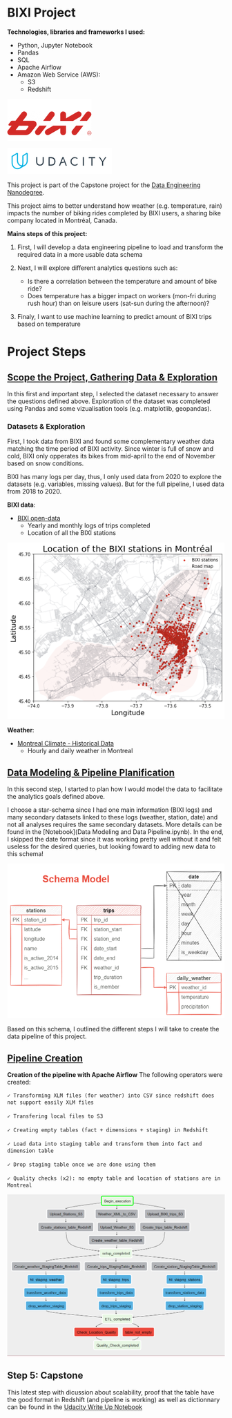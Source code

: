 # BIXI Project

**Technologies, libraries and frameworks I used:**

- Python, Jupyter Notebook
- Pandas
- SQL
- Apache Airflow
- Amazon Web Service (AWS):
	- S3
	- Redshift


![BIXI Logo](images/bixi_logo.png) 

![Udacity Logo](images/udacity_logo.png)

This project is part of the Capstone project for the [Data Engineering Nanodegree](https://www.udacity.com/course/data-engineer-nanodegree--nd027). 

This project aims to better understand how weather (e.g. temperature, rain) impacts the number of biking rides completed by BIXI users, a sharing bike company located in Montréal, Canada. 

**Mains steps of this project:**
1.  First, I will develop a data engineering pipeline to load and transform the required data in a more usable data schema

2. Next, I will explore different analytics questions such as:
	- Is there a correlation between the temperature and amount of bike ride?
	- Does temperature has a bigger impact on workers (mon-fri during rush hour) than on leisure users (sat-sun during the afternoon)?

3. Finaly, I want to use machine learning to predict amount of BIXI trips based on temperature 


# Project Steps

## [Scope the Project, Gathering Data & Exploration](DataExploration.ipynb)

In this first and important step, I selected the dataset necessary to answer the questions defined above. Exploration of the dataset was completed using Pandas and some vizualisation tools (e.g. matplotlib, geopandas). 

### Datasets & Exploration
First, I took data from BIXI and found some complementary weather data matching the time period of BIXI activity. Since winter is full of snow and cold, BIXI only opperates its bikes from mid-april to the end of November based on snow conditions.

BIXI has many logs per day, thus, I only used data from 2020 to explore the datasets (e.g. variables, missing values). But for the full pipeline, I used data from 2018 to 2020.

**BIXI data**:
- [BIXI open-data](https://bixi.com/fr/donnees-ouvertes)
	- Yearly and monthly logs of trips completed
	- Location of all the BIXI stations

![BIXI stations across Montreal](images/data_exploration_stations.png)

**Weather**:
- [Montreal Climate - Historical Data](https://climate.weather.gc.ca/historical_data/search_historic_data_e.html) 
	- Hourly and daily weather in Montreal
    
    
## [Data Modeling & Pipeline Planification](DataModelingAndDataPipeline.ipynb)

In this second step, I started to plan how I would model the data to facilitate the analytics goals defined above. 

I choose a star-schema since I had one main information (BIXI logs) and many secondary datasets linked to these logs (weather, station, date) and not all analyses requires the same secondary datasets. More details can be found in the [Notebook](Data Modeling and Data Pipeline.ipynb). In the end, I skipped the date format since it was working pretty well without it and felt useless for the desired queries, but looking foward to adding new data to this schema!

![Schema of Data Modeling](images/data_modeling.png)

Based on this schema, I outlined the different steps I will take to create the data pipeline of this project. 

## [Pipeline Creation](BIXI_pipeline.py)

**Creation of the pipeline with Apache Airflow**
The following operators were created: 

	✓ Transforming XLM files (for weather) into CSV since redshift does not support easily XLM files
	
	✓ Transfering local files to S3
	
	✓ Creating empty tables (fact + dimensions + staging) in Redshift

	✓ Load data into staging table and transform them into fact and dimension table

	✓ Drop staging table once we are done using them

	✓ Quality checks (x2): no empty table and location of stations are in Montreal

![Data Engineering Pipeline Schema](images/Pipeline.PNG)


## Step 5: Capstone 

This latest step with dicussion about scalability, proof that the table have the good format in Redshift (and pipeline is working) as well as dictionnary can be found in the [Udacity Write Up Notebook](Udacity_WriteUp.ipynb)


